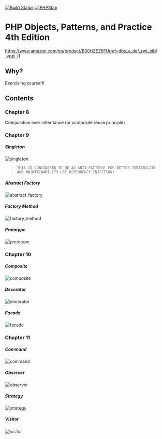 [![Build Status](https://travis-ci.com/dimabory/php-objects-patterns-and-practice.svg?branch=master)](https://travis-ci.com/dimabory/php-objects-patterns-and-practice)
[![PHPStan](https://img.shields.io/badge/PHPStan-enabled-brightgreen.svg?style=flat)](https://github.com/phpstan/phpstan)

# PHP Objects, Patterns, and Practice 4th Edition
https://www.amazon.com/gp/product/B00HZEZ9FU/ref=dbs_a_def_rwt_bibl_vppi_i1

## Why?
Exercising yourself!

## Contents

### Chapter 8
Composition over inheritance (or composite reuse principle)

### Chapter 9
##### Singleton
![singleton](resources/singleton.png?raw=true)
>`THIS IS CONSIDERED TO BE AN ANTI-PATTERN! FOR BETTER TESTABILITY AND MAINTAINABILITY USE DEPENDENCY INJECTION!`
##### Abstract Factory
![abstract_factory](resources/abstract_factory.png?raw=true)
##### Factory Method
![factory_method](resources/factory_method.png?raw=true)
##### Prototype
![prototype](resources/prototype.png?raw=true)

### Chapter 10
##### Composite
![composite](resources/composite.png?raw=true)

##### Decorator
![decorator](resources/decorator.png?raw=true)

##### Facade
![facade](resources/facade.png?raw=true)

### Chapter 11
##### Command
![command](resources/command.png?raw=true)

##### Obseгver
![observer](resources/observer.png?raw=true)

##### Strategy
![strategy](resources/strategy.png?raw=true)

##### Visitor
![visitor](resources/visitor.png?raw=true)

